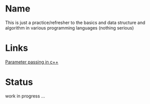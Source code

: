 # Name

This is just a practice/refresher to the basics and data structure and algorithm in various programming languages (nothing serious)

# Links

[Parameter passing in c++](https://github.com/fshafi1/DSA/blob/main/CPP/func_params_passing_types.cpp)

# Status

work in progress ...
